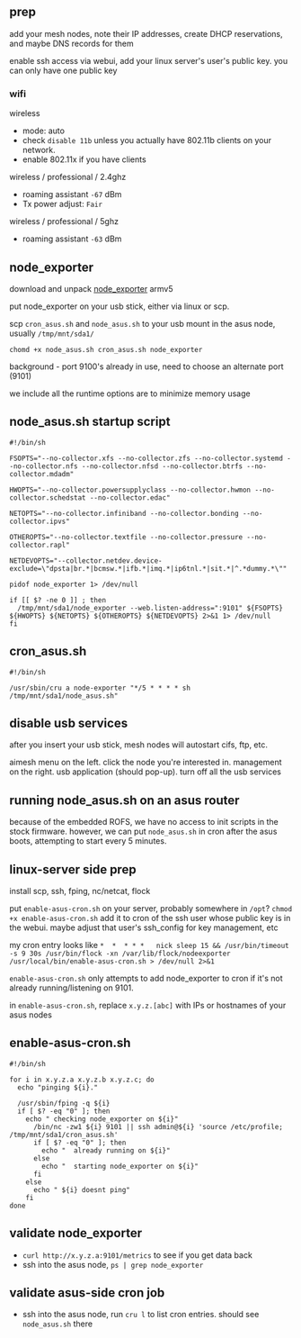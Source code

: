 ## prep
  add your mesh nodes, note their IP addresses, create DHCP reservations, and maybe DNS records for them

  enable ssh access via webui, add your linux server's user's public key.  you can only have one public key

### wifi
  wireless
  - mode: auto
  - check `disable 11b` unless you actually have 802.11b clients on your network.
  - enable 802.11x if you have clients

  wireless / professional / 2.4ghz
  - roaming assistant `-67` dBm
  - Tx power adjust: `Fair`

  wireless / professional / 5ghz
  - roaming assistant `-63` dBm

## node_exporter

  download and unpack [node_exporter](https://github.com/prometheus/node_exporter) armv5

  put node_exporter on your usb stick, either via linux or scp.

  scp `cron_asus.sh` and `node_asus.sh` to your usb mount in the asus node, usually `/tmp/mnt/sda1/`

  `chomd +x node_asus.sh cron_asus.sh node_exporter`

  background - port 9100's already in use, need to choose an alternate port (9101)

  we include all the runtime options are to minimize memory usage

## node_asus.sh startup script
```
#!/bin/sh

FSOPTS="--no-collector.xfs --no-collector.zfs --no-collector.systemd --no-collector.nfs --no-collector.nfsd --no-collector.btrfs --no-collector.mdadm"

HWOPTS="--no-collector.powersupplyclass --no-collector.hwmon --no-collector.schedstat --no-collector.edac"

NETOPTS="--no-collector.infiniband --no-collector.bonding --no-collector.ipvs"

OTHEROPTS="--no-collector.textfile --no-collector.pressure --no-collector.rapl"

NETDEVOPTS="--collector.netdev.device-exclude=\"dpsta|br.*|bcmsw.*|ifb.*|imq.*|ip6tnl.*|sit.*|^.*dummy.*\""

pidof node_exporter 1> /dev/null

if [[ $? -ne 0 ]] ; then
  /tmp/mnt/sda1/node_exporter --web.listen-address=":9101" ${FSOPTS} ${HWOPTS} ${NETOPTS} ${OTHEROPTS} ${NETDEVOPTS} 2>&1 1> /dev/null
fi
```
## cron_asus.sh
```
#!/bin/sh

/usr/sbin/cru a node-exporter "*/5 * * * * sh /tmp/mnt/sda1/node_asus.sh"
```

## disable usb services
  after you insert your usb stick, mesh nodes will autostart cifs, ftp, etc.

  aimesh menu on the left.  click the node you're interested in.  management on the right.  usb application (should pop-up).  turn off all the usb services

## running node_asus.sh on an asus router ##

  because of the embedded ROFS, we have no access to init scripts in the stock firmware.  however, we can put `node_asus.sh` in cron after the asus boots, attempting to start every 5 minutes.


## linux-server side prep ##

  install scp, ssh, fping, nc/netcat, flock

  put `enable-asus-cron.sh` on your server, probably somewhere in `/opt`?  `chmod +x enable-asus-cron.sh`  add it to cron of the ssh user whose public key is in the webui.  maybe adjust that user's ssh_config for key management, etc

  my cron entry looks like `*  *  * * *   nick sleep 15 && /usr/bin/timeout -s 9 30s /usr/bin/flock -xn /var/lib/flock/nodeexporter /usr/local/bin/enable-asus-cron.sh > /dev/null 2>&1`

 `enable-asus-cron.sh` only attempts to add node_exporter to cron if it's not already running/listening on 9101.

 in `enable-asus-cron.sh`, replace `x.y.z.[abc]` with IPs or hostnames of your asus nodes

## enable-asus-cron.sh
```
#!/bin/sh

for i in x.y.z.a x.y.z.b x.y.z.c; do
  echo "pinging ${i}."

  /usr/sbin/fping -q ${i}
  if [ $? -eq "0" ]; then
    echo " checking node_exporter on ${i}"
      /bin/nc -zw1 ${i} 9101 || ssh admin@${i} 'source /etc/profile; /tmp/mnt/sda1/cron_asus.sh'
      if [ $? -eq "0" ]; then
        echo "  already running on ${i}"
      else
        echo "  starting node_exporter on ${i}"
      fi
    else
      echo " ${i} doesnt ping"
    fi
done
```

## validate node_exporter ##

- `curl http://x.y.z.a:9101/metrics` to see if you get data back
- ssh into the asus node, `ps | grep node_exporter`

## validate asus-side cron job

- ssh into the asus node, run `cru l` to list cron entries.  should see `node_asus.sh` there
